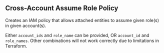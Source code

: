## Cross-Account Assume Role Policy

Creates an IAM policy that allows attached entities to assume given role(s)
in given account(s).

Either `account_ids` and `role_name` can be provided, OR `account_id` and
`role_names`. Other combinations will not work correctly due to limitations
in Terraform.

